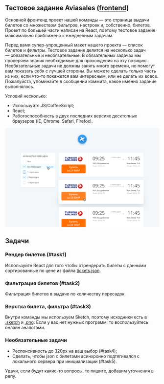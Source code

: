 ## Тестовое задание Aviasales ([frontend](https://aviasales.recruitee.com/o/frontend-developer-js-coffeescript-react%C2%A0redux--aviasalesru))

Основной фронтенд проект нашей команды — это страница выдачи билетов со множеством фильтров, настроек и, собственно, билетов.
Проект по большей части написан на React, поэтому тестовое задание максимально приближено к ежедневным задачам.
 
Перед вами супер-упрощенный макет нашего проекта — список билетов и фильтры. Тестовое задание делится на несколько задач — обязательные и необязательные. В обязательных задачах мы проверяем знания необходимые для прохождения на эту позицию.
Необязательные задачи не должны занять много времени, но помогут вам показать себя с лучшей стороны. Вы можете сделать только часть из них, если что-то покажется вам интересным, или не делать их вовсе.
Пожалуйста, упоминайте в сообщении коммита, какое именно задание выполнялось.

Условий несколько:
- Используйте JS/CoffeeScript;
- React;
- Работоспособность в двух последних версиях десктопных браузеров (IE, Chrome, Safari, Firefox).

![](search_preview.png?raw=true "")

## Задачи
### Рендер билетов (#task1)
Используйте React для того чтобы отрендерить билеты с данными сортированные по цене из файла [tickets.json](./tickets.json).

### Фильтрация билетов (#task2)
Фильтрация билетов в выдаче по количеству пересадок.

### Верстка билета, фильтра (#task3)
Внутри команды мы используем Sketch, поэтому исходники есть в [.sketch](./search.sketch) и [.png](./search.png). Если у вас нет нужных программ, то воспользуйтесь онлайн аналогами.

### Необязательные задачи
* Респонсивность до 320px на ваш выбор (#task4);
* Сделать, чтобы json с билетами асинхронно подтягивался с локального сервера при инициализации (#task5).

Удачи, если будут какие-то вопросы, то пишите, добавим уточнения в репу.
